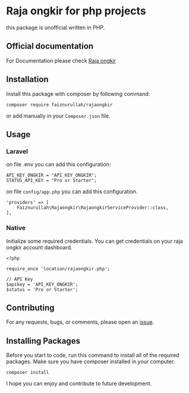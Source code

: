 # Raja ongkir for php projects

this package is unofficial written in PHP.

## Official documentation
For Documentation please check [Raja ongkir](https://rajaongkir.com/dokumentasi/)

## Installation
Install this package with composer by following command:
```
composer require faiznurullah/rajaongkir
```
or add manually in your ```Composer.json``` file.

## Usage 
### Laravel
on file .env you can add this configuration:
```
API_KEY_ONGKIR = "API_KEY_ONGKIR";
STATUS_API_KEY = "Pro or Starter";
```
on file ```config/app.php```  you can add this configuration.
```
'providers' => [ 
    Faiznurullah\Rajaongkir\RajaongkirServiceProvider::class,
],
```
### Native
Initialize some required credentials. You can get credentials on your raja ongkir account dashboard.
```
<?php

require_once 'location/rajaongkir.php';

// API Key
$apikey = 'API_KEY_ONGKIR';
$status = 'Pro or Starter';
```

## Contributing
For any requests, bugs, or comments, please open an [issue](https://github.com/Faiznurullah/rajaongkir/issues).

## Installing Packages
Before you start to code, run this command to install all of the required packages. Make sure you have composer installed in your computer.
```
composer install
```
I hope you can enjoy and contribute to future development.
